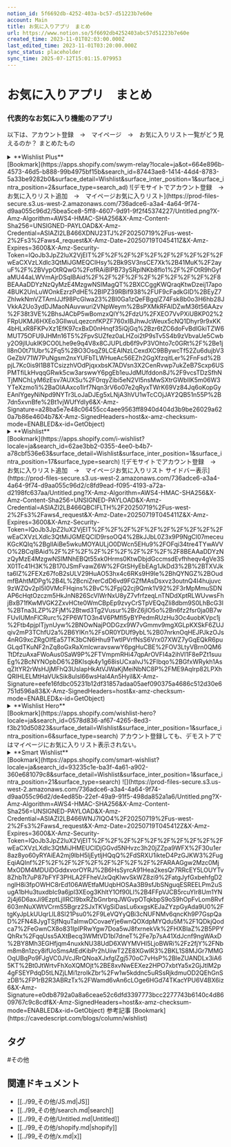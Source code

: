 ```yaml
---
notion_id: 5f6692db-4252-403a-bc57-d51223b7e60e
account: Main
title: お気に入りアプリ　まとめ
url: https://www.notion.so/5f6692db4252403abc57d51223b7e60e
created_time: 2023-11-01T02:03:00.000Z
last_edited_time: 2023-11-01T03:20:00.000Z
sync_status: placeholder
sync_time: 2025-07-12T15:01:15.079953
---
```

# お気に入りアプリ　まとめ

### 代表的なお気に入り機能のアプリ
以下は、アカウント登録　→　マイページ　→　お気に入りリスト一覧がどう見えるのか？
まとめたもの
<details>
<summary>**Wishlist Plus**</summary>
</details>
  [Bookmark](https://apps.shopify.com/swym-relay?locale=ja&ot=664e896b-4573-46d5-b888-99b4975bf15b&search_id=87443ae8-1414-44d4-8783-5a33be9282b0&surface_detail=Wishlist&surface_inter_position=1&surface_intra_position=2&surface_type=search_ad)
  ![デモサイトでアカウント登録　→　お気に入りリスト追加　→　マイページお気に入りリスト](https://prod-files-secure.s3.us-west-2.amazonaws.com/736adce6-a3a4-4a64-9f74-d9aa055c96d2/5bea5ce8-5ff8-4607-9d91-9f2f45374227/Untitled.png?X-Amz-Algorithm=AWS4-HMAC-SHA256&X-Amz-Content-Sha256=UNSIGNED-PAYLOAD&X-Amz-Credential=ASIAZI2LB466XDNU23TJ%2F20250719%2Fus-west-2%2Fs3%2Faws4_request&X-Amz-Date=20250719T045411Z&X-Amz-Expires=3600&X-Amz-Security-Token=IQoJb3JpZ2luX2VjEIT%2F%2F%2F%2F%2F%2F%2F%2F%2F%2FwEaCXVzLXdlc3QtMiJGMEQCIHsy%2Bk9SV3nsCE7Xk%2B41MuK%2F2ayuF%2F%2BVypOtRQwG%2FofRAiBlPB73ySRplNKb8flo1%2F%2FOtR9hGyfaMU44aLWVmAjrDSqIBAid%2F%2F%2F%2F%2F%2F%2F%2F%2F%2F8BEAAaDDYzNzQyMzE4MzgwNSIMagQT%2BXCCggKWQraqKtwDzeij17apo4BUK2UnLuWOnkEzrzPdHE%2BIPZ39RBif938%2FUF9cFadkGID%2BEyZ7ZhIwkNmVZTAmlJJf98PcGlwa23%2BI0Ga1zQeFBgqlZ74Fsk8b0o3H6hb28JVkkA2Uo3ydDJMaoNAuvwuri2VNpWeym%2BsPXMkRFAlDZwM36t56AAzv%2F38t3VE%2BhsJACbP5wBomzxQlY%2FdzU%2FXEO7VvPXiUBKP02%2FRpUKMJ6HXEo3GIlwuLqezcnfKPZF760xIBJhwJcWeux5cNQ1Dhyr9r9xKK4bHLxR8FKPvXz1EfK97cxBxD0nHnqf35iQjGq%2Bzr6tZC6doFvBdlGkiTZW6MUT75OFU9JHMn16T5%2FpvSUZfez0aLHZoi2tP9sTv5S4b9zVbvaUe5Cwby2O9jlUuklK9CO0Lhe9e9q4V8x8CJUPLdb6f9vP3VOhto7c0GRt%2F%2Be1jll8nO0t71Ubr%2Fq5%2BO3OsqZ9LCEAINzLCexdXC9BBywcTf52Zu6dujbV3GeZbV71W7PuNgsm2nxYUFbTLWHueAc56EZh2GgXfzqitLer%2FnFsd%2BpjL7Kc0is9I1B8TCsizzhVOdPjqxxbsK7ADVsn3X2CenRvwp7ukZeB7Scxp6USPMTfiLkHvqqGRwk5cw3arswwY6pgEb1euJdMUfddon8J%2F9vcsTDzSfhNTjMNChLyM6zEsv7AUXSu%2F0rqyZibi5eN2Vl5nsMwSXtrGWbIlK5m06W3YTeXzmo1i%2BaOIAAxco1lrf7Nqn3rV6o07e2qRyxTWrK69Vz84Jq6oKopGyEAnlYgeyNiNpd9NYTr3LoJaDJEg5xLNjA3hVU1wTcCOjJAY2QB51n55P%2B7dn5xvnBfe%2Bt1vjWUfYdIy6&X-Amz-Signature=a28ba5e7e48c06455cc4aee9563ff8940d404d3b9be26029a620a7b86e4604b7&X-Amz-SignedHeaders=host&x-amz-checksum-mode=ENABLED&x-id=GetObject)
<details>
<summary>**Wishlist**</summary>
</details>
  [Bookmark](https://apps.shopify.com/i-wishlist?locale=ja&search_id=62ae3bb2-0355-4ee0-b4b7-a78cbf536e63&surface_detail=Wishlist&surface_inter_position=1&surface_intra_position=17&surface_type=search)
  ![デモサイトでアカウント登録　→　お気に入りリスト追加　→　マイページお気に入りリスト
サイドバー表示](https://prod-files-secure.s3.us-west-2.amazonaws.com/736adce6-a3a4-4a64-9f74-d9aa055c96d2/c8fd9ead-f095-4193-a72a-d2198fc637aa/Untitled.png?X-Amz-Algorithm=AWS4-HMAC-SHA256&X-Amz-Content-Sha256=UNSIGNED-PAYLOAD&X-Amz-Credential=ASIAZI2LB466QBCIFLTH%2F20250719%2Fus-west-2%2Fs3%2Faws4_request&X-Amz-Date=20250719T045411Z&X-Amz-Expires=3600&X-Amz-Security-Token=IQoJb3JpZ2luX2VjEIT%2F%2F%2F%2F%2F%2F%2F%2F%2F%2FwEaCXVzLXdlc3QtMiJGMEQCID9rsoOQ4%2BkJJbL0Z3x9P9NgCl07meceuKGcKQIq%2BglIAiBe5wkuMOYAULjO0DWcn5EHu9%2FOFqi34tre4TYwAVVO%2BCqIBAid%2F%2F%2F%2F%2F%2F%2F%2F%2F%2F8BEAAaDDYzNzQyMzE4MzgwNSIMNhEBQt55xk0Hrms0KtwDbjdGccmsdEvfhheqv4gVe3SX01Tc41H3K%2B170JSmFvawZ6W%2FGtSHyEbEAg1JkDd3%2B%2BTXVJkta6IZ%2FEXz67foB2sULV29HuAO53hx4c6RKs9H9Ie%2BhQYNGZ%2BOudmfBAhtMDPg%2B4L%2BcniZrerCdD6vd9FGZfMAsDsxvz3outnQ4I4hujuvc9zWZQv2pI5I0VMcFHqins%2BvC%2FpjQ2cj9Qmk1V92%2F3rMpMmuSDNAP6cHqtOzczm5HkJnN826ScVlWrNxU8yZ7vfrfzeqLnTNDdXptRLWUvwsFhjBxB71fKwMVGK2ZxvHCte0WmCBpEp9zvyCrSTpVEQqZli8dbm9S0LhBcG3l%2BTna3LZP%2FjM%2Btwd3Tg2Vusur%2BrZ6jIO5o%2Bn6fz2fsr0ja0B7wFUvIUMnFlCRurc%2FP6WTO3n4V6PMfl5yBYPedmRUzHu3Oc4uobKVpc1j%2Ftb4pjplTjynUyw%2BNOwNajPODGzx9W7vGmmv9mgXGLpKXSkF6ZUJqiv2mP3TChfU2a%2B6YIKn%2FsOR0YDUf9ybL%2B07nrknOqHEJPJkzOJs4nRG9xcZRgOIfEa57TK3bCN6Hhu9TwtIPVrfNsS6Vrx07XWZ7yGqEQkR6puGLqdTKuNF2nZq8oGxRaXmlcwravswwY6pgHuCBE%2FOV3LtyVBrn0QM6TtDfzuAxaFWoAus0SaW9P%2FTVmpmRHi47qpArOVFI4a2ihVI1F8ePZt1suuEg%2BcNYNOpbD6%2BKIsqk4y1g68isUCxaIvJ%2FIbqo%2BGfxWRykh1AsqZItYR2rWsHJjMFhQ3UslapHkAtVJWaKjMeiNbNC8P%2FME9Aqlrp82LPXhQRIHLELMtHaVUkSik8uIsl66wsHal4An5Hyil&X-Amz-Signature=eefe16fdbc05231b12df31857adaa05aef090375a4686c512d30e6751d596a83&X-Amz-SignedHeaders=host&x-amz-checksum-mode=ENABLED&x-id=GetObject)
<details>
<summary>**Wishlist Hero**</summary>
</details>
  [Bookmark](https://apps.shopify.com/wishlist-hero?locale=ja&search_id=0578d836-af67-4265-8ed3-f3b210d50823&surface_detail=Wishlist&surface_inter_position=1&surface_intra_position=6&surface_type=search)
  アカウント登録しても、デモストアではマイページにお気に入りリスト表示されない。

<details>
<summary>**Smart Wishlist**</summary>
</details>
  [Bookmark](https://apps.shopify.com/smart-wishlist?locale=ja&search_id=93235c1e-ba3f-4a61-a902-360e681079c8&surface_detail=Wishlist&surface_inter_position=1&surface_intra_position=21&surface_type=search)
  ![](https://prod-files-secure.s3.us-west-2.amazonaws.com/736adce6-a3a4-4a64-9f74-d9aa055c96d2/de4ed85b-22ef-49a9-91f5-498da852a1a6/Untitled.png?X-Amz-Algorithm=AWS4-HMAC-SHA256&X-Amz-Content-Sha256=UNSIGNED-PAYLOAD&X-Amz-Credential=ASIAZI2LB466WNJ7IQO4%2F20250719%2Fus-west-2%2Fs3%2Faws4_request&X-Amz-Date=20250719T045412Z&X-Amz-Expires=3600&X-Amz-Security-Token=IQoJb3JpZ2luX2VjEIT%2F%2F%2F%2F%2F%2F%2F%2F%2F%2FwEaCXVzLXdlc3QtMiJHMEUCIDjGGvd5NHvzc3h20jZZpa9WFX%2F30u1er8az8yo60yRYAiEA2mj9IbH5ljEytljHQqQ%2FdSRXU1ikteD4PzGJKW3%2FugEqiAQInf%2F%2F%2F%2F%2F%2F%2F%2F%2F%2FARAAGgw2Mzc0MjMxODM4MDUiDGddxvorOYRJ%2B6HsSyrcA91Hea2kesQr7RRcEY5LOUYTv8ZhbTt7uP87bFYF3PHLA2FFheVJxQqKlwvSkWZ8zi9%2FatgJyfGxbehfgD2nglH8i3fpOWHC8rEd106AWEtfaMUqbHOSAa3B9sfJbSNguqESREELPm2uSugA1bHu3tuxdbIc9a6jpl3XEog3KhltY1Of90Ll%2B4FFpVJCB5rcuYIr8Um1YN2j4j6D6axJi9EzptLjIIRCI9bxRZbGnrbrqJWGvpOTqkbpS9oS9hOpFvLom8Rvf603mNuXWtVCrmS5Bgrz2SJxTKVgSiDasLu6xxgsKEJaZYzpGyAda9U0%2FtgKyJpLkUUqrLlL8Sl21Psu0%2F9LeVQYyQBi3cNUFNMv6qncKh9P7GspQaD%2FN48JygTSjfNquTaImwDCovaeYje6wnQOXdpMYQdu5M%2F1QDkjQodca7%2FeGwnCX8o831IpIPRwYgw7Doa5wJ8fxrnekVk%2FHXBlaZ%2B5PPYQhRx%2FqqUss5AXtBecq3WMtVD1bl7dneT%2Fe7p7sA41XdJcnf9ngWAxD%2BY8Mh3EGHfjqm4nuxkNU38UdD6XWYMVHI5LjoBWRi%2Fz2fjY%2FNbm8m8n1zcy8ifUoSmsAtEdKibPr2hUiiwT2ZE8XGwlR3%2BKL1S8MJGr7MMGOqUBqPo9FJgVC0JVcJRrQNoaXJxfglZgj570oC7vHsP%2BleZUANDLx3iA65KT%2Bt0JtWrtvFhXoXQMOjt%2BE8xvNwEEXez2HPO7xbtYa5x2GjJtlM2p4gFSEYPdqD5tLNZjLMi1zroIkZbr%2Fw1w5kddnc5uRSsRjkdmuOD2QEhGnSzDB%2FP1rB2R3ABRzTx%2FWamd6vAn6cLOge6HGd74TKacYPU6V4BX6iz6&X-Amz-Signature=e0db8792a0a8a6ceae52c6dfd3397773bcc2277743b6140c4d8609767c9c8cdf&X-Amz-SignedHeaders=host&x-amz-checksum-mode=ENABLED&x-id=GetObject)
参考記事
[Bookmark](https://cavedescript.com/blogs/column/wishlist)

## タグ

#その他 

## 関連ドキュメント

- [[../99_その他/JS.md|JS]]
- [[../99_その他/search.md|search]]
- [[../99_その他/Untitled.md|Untitled]]
- [[../99_その他/shopify.md|shopify]]
- [[../99_その他/x.md|x]]
